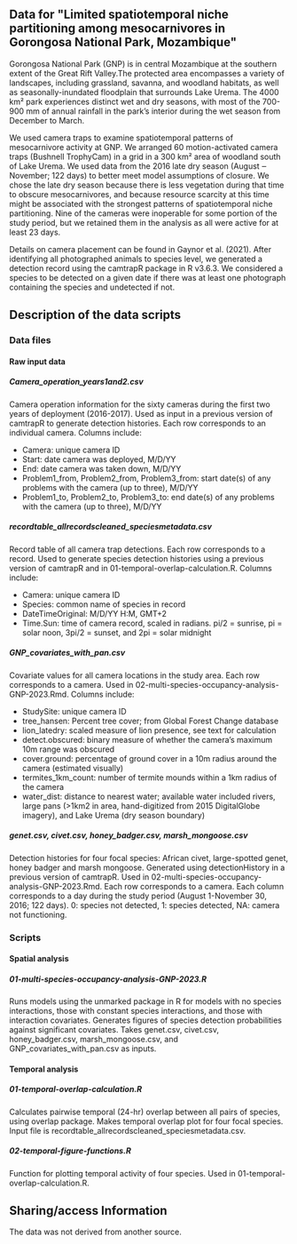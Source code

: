 Data for "Limited spatiotemporal niche partitioning among mesocarnivores in Gorongosa National Park, Mozambique"
---

Gorongosa National Park (GNP) is in central Mozambique at the southern extent of the Great Rift Valley.The protected area encompasses a variety of landscapes, including grassland, savanna, and woodland habitats, as well as seasonally-inundated floodplain that surrounds Lake Urema. The 4000 km² park experiences distinct wet and dry seasons, with most of the 700-900 mm of annual rainfall in the park’s interior during the wet season from December to March. 

We used camera traps to examine spatiotemporal patterns of mesocarnivore activity at GNP. We arranged 60 motion-activated camera traps (Bushnell TrophyCam) in a grid in a 300 km² area of woodland south of Lake Urema. We used data from the 2016 late dry season (August ‒ November; 122 days) to better meet model assumptions of closure. We chose the late dry season because there is less vegetation during that time to obscure mesocarnivores, and because resource scarcity at this time might be associated with the strongest patterns of spatiotemporal niche partitioning. Nine of the cameras were inoperable for some portion of the study period, but we retained them in the analysis as all were active for at least 23 days.

Details on camera placement can be found in Gaynor et al. (2021). After identifying all photographed animals to species level, we generated a detection record using the camtrapR package in R v3.6.3. We considered a species to be detected on a given date if there was at least one photograph containing the species and undetected if not. 


## Description of the data scripts

### Data files

#### Raw input data

##### **Camera_operation_years1and2.csv**

Camera operation information for the sixty cameras during the first two years of deployment (2016-2017). Used as input in a previous version of camtrapR to generate detection histories. Each row corresponds to an individual camera. Columns include: 

* Camera: unique camera ID
* Start: date camera was deployed, M/D/YY
* End: date camera was taken down, M/D/YY
* Problem1_from, Problem2_from, Problem3_from: start date(s) of any problems with the camera (up to three), M/D/YY
* Problem1_to, Problem2_to, Problem3_to: end date(s) of any problems with the camera (up to three), M/D/YY

##### **recordtable_allrecordscleaned_speciesmetadata.csv**

Record table of all camera trap detections. Each row corresponds to a record. Used to generate species detection histories using a previous version of camtrapR and in 01-temporal-overlap-calculation.R. Columns include: 

* Camera: unique camera ID
* Species: common name of species in record
* DateTimeOriginal: M/D/YY H:M, GMT+2
* Time.Sun: time of camera record, scaled in radians. pi/2 = sunrise, pi = solar noon, 3pi/2 = sunset, and 2pi = solar midnight

##### **GNP_covariates_with_pan.csv**

Covariate values for all camera locations in the study area. Each row corresponds to a camera. Used in 02-multi-species-occupancy-analysis-GNP-2023.Rmd. Columns include: 

* StudySite: unique camera ID
* tree_hansen: Percent tree cover; from Global Forest Change database
* lion_latedry: scaled measure of lion presence, see text for calculation
* detect.obscured: binary measure of whether the camera’s maximum 10m range was obscured
* cover.ground: percentage of ground cover in a 10m radius around the camera (estimated visually)
* termites_1km_count: number of termite mounds within a 1km radius of the camera
* water_dist: distance to nearest water; available water included rivers, large pans (>1km2 in area, hand-digitized from 2015 DigitalGlobe imagery), and Lake Urema (dry season boundary)

##### **genet.csv, civet.csv, honey_badger.csv, marsh_mongoose.csv**

Detection histories for four focal species: African civet, large-spotted genet, honey badger and marsh mongoose. Generated using detectionHistory in a previous version of camtrapR. Used in 02-multi-species-occupancy-analysis-GNP-2023.Rmd. Each row corresponds to a camera. Each column corresponds to a day during the study period (August 1-November 30, 2016; 122 days). 0: species not detected, 1: species detected, NA: camera not functioning. 

### Scripts

#### Spatial analysis

##### **01-multi-species-occupancy-analysis-GNP-2023.R**

Runs models using the unmarked package in R for models with no species interactions, those with constant species interactions, and those with interaction covariates. Generates figures of species detection probabilities against significant covariates. Takes genet.csv, civet.csv, honey_badger.csv, marsh_mongoose.csv, and GNP_covariates_with_pan.csv as inputs. 

#### Temporal analysis

##### **01-temporal-overlap-calculation.R**

Calculates pairwise temporal (24-hr) overlap between all pairs of species, using overlap package. Makes temporal overlap plot for four focal species. Input file is recordtable_allrecordscleaned_speciesmetadata.csv.

##### **02-temporal-figure-functions.R**

Function for plotting temporal activity of four species. Used in 01-temporal-overlap-calculation.R. 

## Sharing/access Information

The data was not derived from another source.
